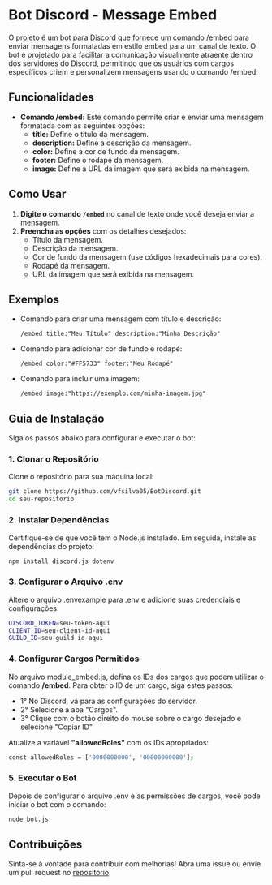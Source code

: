 
# Bot Discord - Message Embed

O projeto é um bot para Discord que fornece um comando /embed para enviar mensagens formatadas em estilo embed para um canal de texto. O bot é projetado para facilitar a comunicação visualmente atraente dentro dos servidores do Discord, permitindo que os usuários com cargos específicos criem e personalizem mensagens usando o comando /embed.



## Funcionalidades

- **Comando /embed:** Este comando permite criar e enviar uma mensagem formatada com as seguintes opções:
    - **title:** Define o título da mensagem.
    - **description:** Define a descrição da mensagem.
    - **color:** Define a cor de fundo da mensagem.
    - **footer:** Define o rodapé da mensagem.
    - **image:** Define a URL da imagem que será exibida na mensagem.

## Como Usar

1. **Digite o comando `/embed`** no canal de texto onde você deseja enviar a mensagem.
2. **Preencha as opções** com os detalhes desejados:
    - Título da mensagem.
    - Descrição da mensagem.
    - Cor de fundo da mensagem (use códigos hexadecimais para cores).
    - Rodapé da mensagem.
    - URL da imagem que será exibida na mensagem.

## Exemplos

- Comando para criar uma mensagem com título e descrição:

    ```
    /embed title:"Meu Título" description:"Minha Descrição"
    ```

- Comando para adicionar cor de fundo e rodapé:

    ```
    /embed color:"#FF5733" footer:"Meu Rodapé"
    ```

- Comando para incluir uma imagem:

    ```
    /embed image:"https://exemplo.com/minha-imagem.jpg"
    ```


## Guia de Instalação

Siga os passos abaixo para configurar e executar o bot:

### 1. Clonar o Repositório

Clone o repositório para sua máquina local:

```bash
git clone https://github.com/vfsilva05/BotDiscord.git
cd seu-repositorio
```

### 2. Instalar Dependências

Certifique-se de que você tem o Node.js instalado. Em seguida, instale as dependências do projeto:

```bash
npm install discord.js dotenv
```

### 3. Configurar o Arquivo .env

Altere o arquivo .envexample para .env e adicione suas credenciais e configurações:

```bash
DISCORD_TOKEN=seu-token-aqui
CLIENT_ID=seu-client-id-aqui
GUILD_ID=seu-guild-id-aqui
```

### 4. Configurar Cargos Permitidos

No arquivo module_embed.js, defina os IDs dos cargos que podem utilizar o comando **/embed**. Para obter o ID de um cargo, siga estes passos:

- 1°  No Discord, vá para as configurações do servidor.
- 2°  Selecione a aba "Cargos".
- 3° Clique com o botão direito do mouse sobre o cargo desejado e selecione "Copiar ID"

Atualize a variável **"allowedRoles"** com os IDs apropriados:

```bash
const allowedRoles = ['0000000000', '00000000000'];
```

### 5. Executar o Bot

Depois de configurar o arquivo .env e as permissões de cargos, você pode iniciar o bot com o comando:

```bash
node bot.js
```

## Contribuições

Sinta-se à vontade para contribuir com melhorias! Abra uma issue ou envie um pull request no [repositório](https://github.com/vfsilva05/BotDiscord.git).


